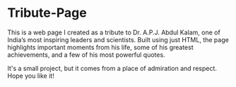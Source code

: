 # Tribute-Page
This is a web page I created as a tribute to Dr. A.P.J. Abdul Kalam, one of India’s most inspiring leaders and scientists. Built using just HTML, the page highlights important moments from his life, some of his greatest achievements, and a few of his most powerful quotes.

It's a small project, but it comes from a place of admiration and respect. Hope you like it!

